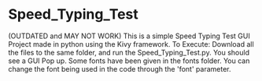 # Speed_Typing_Test
(OUTDATED and MAY NOT WORK)
This is a simple Speed Typing Test GUI Project made in python using the Kivy framework.
To Execute: Download all the files to the same folder, and run the Speed_Typing_Test.py. You should see a GUI Pop up.
Some fonts have been given in the fonts folder. You can change the font being used in the code through the 'font' parameter.
